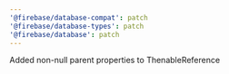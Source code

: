 ```yaml
---
'@firebase/database-compat': patch
'@firebase/database-types': patch
'@firebase/database': patch
---
```


Added non-null parent properties to ThenableReference
